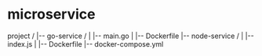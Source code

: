 # microservice


project /
|-- go-service /
|   |-- main.go
|   |-- Dockerfile
|-- node-service /
|   |-- index.js
|   |-- Dockerfile
|-- docker-compose.yml
